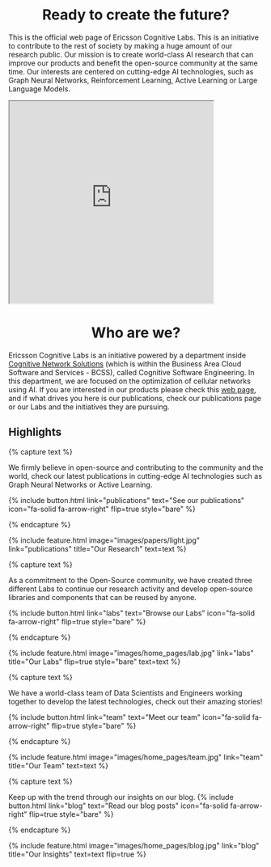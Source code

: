 ---
---

<h1 style="text-align: center;">Ready to create the future?</h1>

This is the official web page of Ericsson Cognitive Labs. This is an initiative to contribute to the rest of society by making a huge amount of our research public. Our mission is to create world-class AI research that can improve our products and benefit the open-source community at the same time. Our interests are centered on cutting-edge AI technologies, such as Graph Neural Networks, Reinforcement Learning, Active Learning or Large Language Models.

<iframe width="80%" height="400"
src="https://www.youtube.com/embed/Kbo8DAARD8s">
</iframe>

<h1 style="text-align: center;">Who are we?</h1>

Ericsson Cognitive Labs is an initiative powered by a department inside [Cognitive Network Solutions](https://www.ericsson.com/en/portfolio/cloud-software-and-services/cognitive-network-solutions) (which is within the Business Area Cloud Software and Services - BCSS), called Cognitive Software Engineering. In this department, we are focused on the optimization of cellular networks using AI. If you are interested in our products please check this [web page](https://www.ericsson.com/en/portfolio/cloud-software-and-services/cognitive-network--solutions/cognitive-software), and if what drives you here is our publications, check our publications page or our Labs and the initiatives they are pursuing.


## Highlights

{% capture text %}

We firmly believe in open-source and contributing to the community and the world, check our latest publications in cutting-edge AI technologies such as Graph Neural Networks or Active Learning.

{%
  include button.html
  link="publications"
  text="See our publications"
  icon="fa-solid fa-arrow-right"
  flip=true
  style="bare"
%}

{% endcapture %}

{%
  include feature.html
  image="images/papers/light.jpg"
  link="publications"
  title="Our Research"
  text=text
%}

{% capture text %}

As a commitment to the Open-Source community, we have created three different Labs to continue our research activity and develop open-source libraries and components that can be reused by anyone.

{%
  include button.html
  link="labs"
  text="Browse our Labs"
  icon="fa-solid fa-arrow-right"
  flip=true
  style="bare"
%}

{% endcapture %}

{%
  include feature.html
  image="images/home_pages/lab.jpg"
  link="labs"
  title="Our Labs"
  flip=true
  style="bare"
  text=text
%}

{% capture text %}

We have a world-class team of Data Scientists and Engineers working together to develop the latest technologies, check out their amazing stories!

{%
  include button.html
  link="team"
  text="Meet our team"
  icon="fa-solid fa-arrow-right"
  flip=true
  style="bare"
%}

{% endcapture %}

{%
  include feature.html
  image="images/home_pages/team.jpg"
  link="team"
  title="Our Team"
  text=text
%}

{% capture text %}

Keep up with the trend through our insights on our blog. 
{%
  include button.html
  link="blog"
  text="Read our blog posts"
  icon="fa-solid fa-arrow-right"
  flip=true
  style="bare"
%}

{% endcapture %}

{%
  include feature.html
  image="images/home_pages/blog.jpg"
  link="blog"
  title="Our Insights"
  text=text
  flip=true
%}

